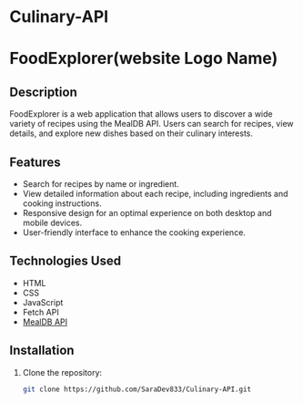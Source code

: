 # Culinary-API
 
# FoodExplorer(website Logo Name)

## Description
FoodExplorer is a web application that allows users to discover a wide variety of recipes using the MealDB API. Users can search for recipes, view details, and explore new dishes based on their culinary interests.

## Features
- Search for recipes by name or ingredient.
- View detailed information about each recipe, including ingredients and cooking instructions.
- Responsive design for an optimal experience on both desktop and mobile devices.
- User-friendly interface to enhance the cooking experience.

## Technologies Used
- HTML
- CSS
- JavaScript
- Fetch API
- [MealDB API](https://www.themealdb.com/api.php)

## Installation
1. Clone the repository:
   ```bash
   git clone https://github.com/SaraDev833/Culinary-API.git

